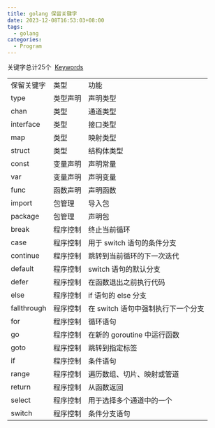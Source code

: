 ```yaml
---
title: golang 保留关键字
date: 2023-12-08T16:53:03+08:00
tags:
  - golang
categories:
  - Program
---
```

关键字总计25个
 [Keywords](https://go.dev/ref/spec#Keywords)

|             |      |                       |
| ----------- | ---- | --------------------- |
| 保留关键字       | 类型   | 功能                    |
| type        | 类型声明 | 声明类型                  |
| chan        | 类型   | 通道类型                  |
| interface   | 类型   | 接口类型                  |
| map         | 类型   | 映射类型                  |
| struct      | 类型   | 结构体类型                 |
| const       | 变量声明 | 声明常量                  |
| var         | 变量声明 | 声明变量                  |
| func        | 函数声明 | 声明函数                  |
| import      | 包管理  | 导入包                   |
| package     | 包管理  | 声明包                   |
| break       | 程序控制 | 终止当前循环                |
| case        | 程序控制 | 用于 switch 语句的条件分支     |
| continue    | 程序控制 | 跳转到当前循环的下一次迭代         |
| default     | 程序控制 | switch 语句的默认分支        |
| defer       | 程序控制 | 在函数退出之前执行代码           |
| else        | 程序控制 | if 语句的 else 分支        |
| fallthrough | 程序控制 | 在 switch 语句中强制执行下一个分支 |
| for         | 程序控制 | 循环语句                  |
| go          | 程序控制 | 在新的 goroutine 中运行函数   |
| goto        | 程序控制 | 跳转到指定标签               |
| if          | 程序控制 | 条件语句                  |
| range       | 程序控制 | 遍历数组、切片、映射或管道         |
| return      | 程序控制 | 从函数返回                 |
| select      | 程序控制 | 用于选择多个通道中的一个          |
| switch      | 程序控制 | 条件分支语句                |

